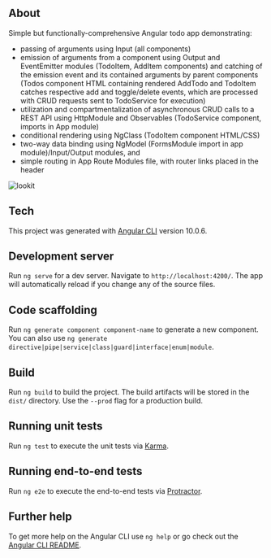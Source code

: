 ## About

Simple but functionally-comprehensive Angular todo app demonstrating:
- passing of arguments using Input (all components)
- emission of arguments from a component using Output and EventEmitter modules (TodoItem, AddItem components) and catching of the emission event and its contained arguments by parent components (Todos component HTML containing rendered AddTodo and TodoItem catches respective add and toggle/delete events, which are processed with CRUD requests sent to TodoService for execution)
- utilization and compartmentalization of asynchronous CRUD calls to a REST API using HttpModule and Observables (TodoService component, imports in App module)
- conditional rendering using NgClass (TodoItem component HTML/CSS)
- two-way data binding using NgModel (FormsModule import in app module)/Input/Output modules, and 
- simple routing in App Route Modules file, with router links placed in the header

![lookit]()

## Tech

This project was generated with [Angular CLI](https://github.com/angular/angular-cli) version 10.0.6.

## Development server

Run `ng serve` for a dev server. Navigate to `http://localhost:4200/`. The app will automatically reload if you change any of the source files.

## Code scaffolding

Run `ng generate component component-name` to generate a new component. You can also use `ng generate directive|pipe|service|class|guard|interface|enum|module`.

## Build

Run `ng build` to build the project. The build artifacts will be stored in the `dist/` directory. Use the `--prod` flag for a production build.

## Running unit tests

Run `ng test` to execute the unit tests via [Karma](https://karma-runner.github.io).

## Running end-to-end tests

Run `ng e2e` to execute the end-to-end tests via [Protractor](http://www.protractortest.org/).

## Further help

To get more help on the Angular CLI use `ng help` or go check out the [Angular CLI README](https://github.com/angular/angular-cli/blob/master/README.md).
